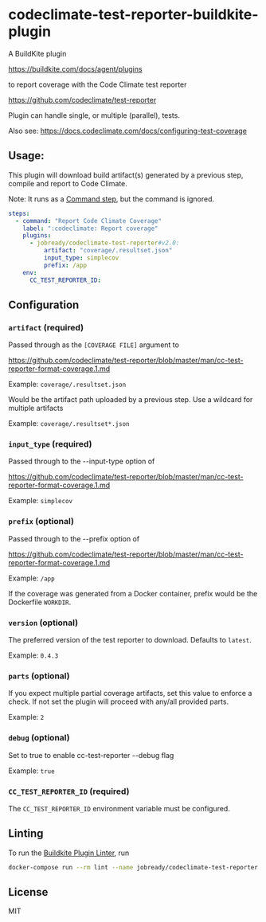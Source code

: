 # codeclimate-test-reporter-buildkite-plugin

A BuildKite plugin

https://buildkite.com/docs/agent/plugins

to report coverage with the Code Climate test reporter

https://github.com/codeclimate/test-reporter

Plugin can handle single, or multiple (parallel), tests.

Also see: https://docs.codeclimate.com/docs/configuring-test-coverage

## Usage:

This plugin will download build artifact(s) generated by a previous step, compile and report to Code Climate.

Note: It runs as a [Command step](https://buildkite.com/docs/pipelines/command-step), but the command is ignored.

```yml
steps:
  - command: "Report Code Climate Coverage"
    label: ":codeclimate: Report coverage"
    plugins:
      - jobready/codeclimate-test-reporter#v2.0:
          artifact: "coverage/.resultset.json"
          input_type: simplecov
          prefix: /app
    env:
      CC_TEST_REPORTER_ID:
```

## Configuration

### `artifact` (required)

Passed through as the `[COVERAGE FILE]` argument to

https://github.com/codeclimate/test-reporter/blob/master/man/cc-test-reporter-format-coverage.1.md

Example: `coverage/.resultset.json`

Would be the artifact path uploaded by a previous step. Use a wildcard for multiple artifacts

Example: `coverage/.resultset*.json`

### `input_type` (required)

Passed through to the --input-type option of

https://github.com/codeclimate/test-reporter/blob/master/man/cc-test-reporter-format-coverage.1.md

Example: `simplecov`

### `prefix` (optional)

Passed through to the --prefix option of

https://github.com/codeclimate/test-reporter/blob/master/man/cc-test-reporter-format-coverage.1.md

Example: `/app`

If the coverage was generated from a Docker container, prefix would be the Dockerfile `WORKDIR`.

### `version` (optional)

The preferred version of the test reporter to download. Defaults to `latest`.

Example: `0.4.3`

### `parts` (optional)

If you expect multiple partial coverage artifacts, set this value to enforce a check. If not set the plugin will proceed with any/all provided parts.

Example: `2`

### `debug` (optional)

Set to true to enable cc-test-reporter --debug flag

Example: `true`

### `CC_TEST_REPORTER_ID` (required)

The `CC_TEST_REPORTER_ID` environment variable must be configured.


## Linting

To run the [Buildkite Plugin Linter](https://github.com/buildkite-plugins/buildkite-plugin-linter), run

```sh
docker-compose run --rm lint --name jobready/codeclimate-test-reporter
```

## License

MIT

